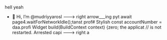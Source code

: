 hell yeah
- 👋 Hi, I’m @mudriyyarosl
---> right arrow___ing pyt
                        await page4.waitForNetworkIdle();tanst prof# Stylish
        const accountNumber = daa.profi
  Widget build(BuildContext context) {zero; the applicat
        // is not restarted.
Arrested capi
---> right a
